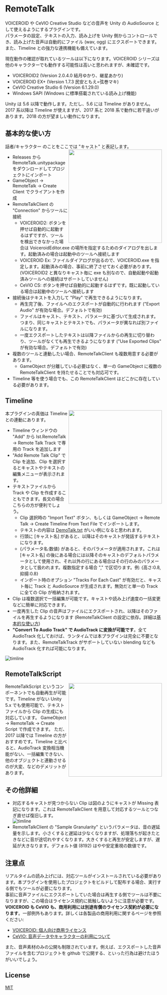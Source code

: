 # RemoteTalk
VOICEROID や CeVIO Creative Studio などの音声を Unity の AudioSource として使えるようにするプラグインです。  
パラメータの設定、テキストの入力、読み上げを Unity 側からコントロールでき、読み上げた音声は自動的にファイル (wav, ogg) にエクスポートできます。また、Timeline との強力な連携機能も備えています。

現在動作の確認が取れているツールは以下になります。VOICEROID シリーズは他のキャラクターでも動作する可能性は高いと思われますが、未確認です。
- VOICEROID2 (Version 2.0.4.0 結月ゆかり、継星あかり)
- VOICEROID EX+ (Version 1.7.3 民安ともえ=弦巻マキ)
- CeVIO Creative Studio 6 (Version 6.1.29.0)
- Windows SAPI (Windows に標準搭載されている読み上げ機能)

Unity は 5.6 以降で動作します。ただし、5.6 には Timeline がありません。2017 系以降は Timeline が使えますが、2017 系と 2018 系で動作に若干違いがあります。2018 の方が望ましい動作になります。

## 基本的な使い方
話者/キャラクター のことをここでは "キャスト" と表記します。
<img align="right" src="https://user-images.githubusercontent.com/1488611/50464656-8379ea80-09d5-11e9-838e-b88579d372a5.png" width=300>

- Releases から RemoteTalk.unitypackage をダウンロードしてプロジェクトにインポート
- GameObject -> RemoteTalk -> Create Client でクライアントを作成
- RemoteTalkClient の "Connection" からツールに接続
  - VOICEROID2: ボタンを押せば自動的に起動するはずですが、ツールを検出できなかった場合は VoiceroidEditor.exe の場所を指定するためのダイアログを出します。起動済みの場合は起動中のツールへ接続します
  - VOICEROID Ex: ファイルダイアログが出るので、VOICEROID.exe を指定します。起動済みの場合、事前に終了させておく必要があります。(VOICEROID2 と異なりキャスト毎に exe も別なので、自動起動や起動済みツールへの接続はサポートしていません)
  - CeVIO CS: ボタンを押せば自動的に起動するはずです。既に起動している場合は起動中のツールへ接続します
- 接続後はテキストを入力して "Play" で再生できるようになります。
  - 再生完了後、ファイルへのエクスポートが自動的に行われます ("Export Audio" が有効な場合。デフォルトで有効)
  - ファイルはキャスト、テキスト、パラメータに基づいて生成されます。つまり、同じキャストとテキストでも、パラメータが異なれば別ファイルになります。
  - 一度エクスポートしたテキストは以降ファイルからの再生に切り替わり、ツールがなくても再生できるようになります ("Use Exported Clips" が有効な場合。デフォルトで有効)
- 複数のツールと連動したい場合、RemoteTalkClient も複数用意する必要があります。
  - GameObject が分離している必要はなく、単一の GameObject に複数の RemoteTalkClient を持たせることでも対応可です。
- Timeline 等を使う場合でも、この RemoteTalkClient はどこかに存在している必要があります。

## Timeline
<img align="right" src="https://user-images.githubusercontent.com/1488611/50488723-3df60580-0a47-11e9-8efe-86a52b9816f0.png" width=300>
本プラグインの真価は Timeline との連動にあります。

- Timeline ウィンドウの "Add" から Ist.RemoteTalk -> Remote Talk Track で専用の Track を追加します
- "Add Remote Talk Clip" で Clip を追加、Clip を選択するとキャストやテキストの編集メニューが表示されます。
- テキストファイルから Track や Clip を作成することもできます。長文の場合こちらの方が便利でしょう。
  - Clip 選択時の "Import Text" ボタン、もしくは GameObject -> Remote Talk -> Create Timeline From Text File でインポートします。
  - テキストの内容は [DemoTalk.txt](Assets/Test/Animations/DemoTalks.txt) がいい例になると思われます。
  - 行頭に [キャスト名] があると、以降はそのキャストが発話するテキストになります。
  - {パラメータ名:数値} があると、そのパラメータが適用されます。これは [キャスト名] の後にある場合には以降そのキャストのデフォルトパラメータとして使用され、それ以外の行にある場合はその行のみのパラメータとして扱われます。複数指定する場合 "," で区切ります。例: {高さ:0.8, 抑揚:0.8}
  - インポート時のオプション "Tracks For Each Cast" が有効だと、キャスト毎に Track と AudioSource が生成されます。無効だと単一の Track に全ての Clip が格納されます。
- Clip は複数選択で一括編集が可能です。キャストや読み上げ速度の一括変更などに簡単に対応できます。
- 一度再生した Clip の音声はファイルにエクスポートされ、以降はそのファイルを再生するようになります (RemoteTalkClient の設定に依存。詳細は[基本的な使い方](#基本的な使い方))
- **"Convert To Audio Track" で AudioTrack に変換が可能です**。全て AudioTrack 化しておけば、ランタイムでは本プラグインは完全に不要となります。また、RemoteTalkTrack がサポートしていない blending なども AudioTrack 化すれば可能になります。

![timline](https://user-images.githubusercontent.com/1488611/50542180-77bb3d80-0bfa-11e9-8966-c9e54f9c116d.png)

## RemoteTalkScript
<img align="right" src="https://user-images.githubusercontent.com/1488611/50543296-8bc16800-0c17-11e9-8207-665e790b4886.png" width=300>
RemoteTalkScript というコンポーネントでも自動再生が可能です。Timeline がない Unity 5.x でも使用可能で、テキストファイルから Clip の生成にも対応しています。 GameObject -> RemoteTalk -> Create Script で作成できます。  
ただ、2017 以降では Timeline の方がおすすめです。Timeline と比べると、AudioTrack 変換相当機能がない、一括編集できない、他のオブジェクトと連動させるのが大変、などのデメリットがあります。


## その他詳細
- 対応するキャストが見つからない Clip は図のようにキャストが Missing 表記になります。これは RemoteTalkClient を用意して対応するツールとつなぎ直せば復旧します。  
![timline](https://user-images.githubusercontent.com/1488611/50543158-a34a2200-0c12-11e9-8910-20ff82f31ae4.png)
- RemoteTalkClient の "Sample Granularity" というパラメータは、音の遅延量を示します。小さくすると遅延は少なくなりますが、処理落ちが起きたときなどに音が途切れやすくなります。大きくすると再生が安定しますが、遅延が大きなります。デフォルト値 (8192) はやや安定重視の数値です。 


## 注意点
リアルタイムの読み上げには、対応ツールがインストールされている必要があります。本プラグインを使用したプロジェクトをビルドして配布する場合、実行する側でもツールが必要になります。  
事前に音声ファイルにエクスポートしていた場合は再生する側でツールは不要になりますが、この場合はライセンス規約に抵触しないように注意が必要です。**VOICEROID も CeVIO も、商用利用には別途有償のライセンス契約が必要になります**。一部例外もあります。詳しくは各製品の商用利用に関するページを参照ください:
- [VOICEROID: 個人向け商用ライセンス](https://www.ah-soft.com/licensee/voice_individual.html)
- [CeVIO: 音声データやキャラクターの利用について](http://cevio.jp/commercial/)
  
また、音声素材のみの公開も制限されています。例えば、エクスポートした音声ファイルを含むプロジェクトを github で公開する、といった行為は避けたほうがいいでしょう。


## License
[MIT](LICENSE.txt)
